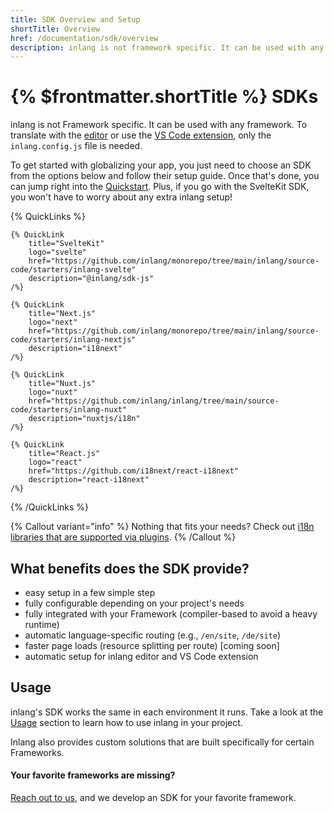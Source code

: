 ```yaml
---
title: SDK Overview and Setup
shortTitle: Overview
href: /documentation/sdk/overview
description: inlang is not framework specific. It can be used with any framework, such as React, Vue, Svelte, Next.js, etc.
---
```


# {% $frontmatter.shortTitle %} SDKs

inlang is not Framework specific. It can be used with any framework. To translate with the [editor](/editor) or use the [VS Code extension](https://marketplace.visualstudio.com/items?itemName=inlang.vs-code-extension), only the `inlang.config.js` file is needed.

To get started with globalizing your app, you just need to choose an SDK from the options below and follow their setup guide. Once that's done, you can jump right into the [Quickstart](/documentation/quick-start). Plus, if you go with the SvelteKit SDK, you won't have to worry about any extra inlang setup!

{% QuickLinks %}

    {% QuickLink
        title="SvelteKit"
        logo="svelte"
        href="https://github.com/inlang/monorepo/tree/main/inlang/source-code/starters/inlang-svelte"
        description="@inlang/sdk-js"
    /%}

    {% QuickLink
        title="Next.js"
        logo="next"
        href="https://github.com/inlang/monorepo/tree/main/inlang/source-code/starters/inlang-nextjs"
        description="i18next"
    /%}

    {% QuickLink
        title="Nuxt.js"
        logo="nuxt"
        href="https://github.com/inlang/inlang/tree/main/source-code/starters/inlang-nuxt"
        description="nuxtjs/i18n"
    /%}

    {% QuickLink
        title="React.js"
        logo="react"
        href="https://github.com/i18next/react-i18next"
        description="react-i18next"
    /%}

{% /QuickLinks %}

{% Callout variant="info" %}
Nothing that fits your needs? Check out [i18n libraries that are supported via plugins](/documentation/plugins/registry).
{% /Callout %}

## What benefits does the SDK provide?

- easy setup in a few simple step
- fully configurable depending on your project's needs
- fully integrated with your Framework (compiler-based to avoid a heavy runtime)
- automatic language-specific routing (e.g., `/en/site`, `/de/site`)
- faster page loads (resource splitting per route) [coming soon]
- automatic setup for inlang editor and VS Code extension

## Usage

inlang's SDK works the same in each environment it runs. Take a look at the [Usage](/documentation/sdk/usage) section to learn how to use inlang in your project.

Inlang also provides custom solutions that are built specifically for certain Frameworks.

#### Your favorite frameworks are missing?

[Reach out to us](https://github.com/inlang/inlang/discussions), and we develop an SDK for your favorite framework.
